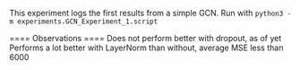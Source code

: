 This experiment logs the first results from a simple GCN.
Run with ```python3 -m experiments.GCN_Experiment_1.script```

==== Observations ====
Does not perform better with dropout, as of yet
Performs a lot better with LayerNorm than without, average MSE less than 6000

